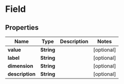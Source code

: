

# Field


## Properties

Name | Type | Description | Notes
------------ | ------------- | ------------- | -------------
**value** | **String** |  |  [optional]
**label** | **String** |  |  [optional]
**dimension** | **String** |  |  [optional]
**description** | **String** |  |  [optional]



